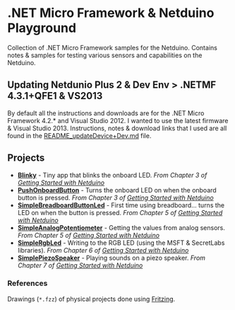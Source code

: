 .NET Micro Framework & Netduino Playground
============================
Collection of .NET Micro Framework samples for the Netduino. Contains notes & samples for testing various sensors and capabilities on the Netduino.

## Updating Netdunio Plus 2 & Dev Env > .NETMF 4.3.1+QFE1 & VS2013
By default all the instructions and downloads are for the .NET Micro Framework 4.2.* and Visual Studio 2012. I wanted to use the latest firmware & Visual Studio 2013. Instructions, notes & download links that I used are all found in the [README_updateDevice+Dev.md](README_updateDevice+Dev.md) file.

## Projects
- **[Blinky](Blinky)** - Tiny app that blinks the onboard LED. *From Chapter 3 of [Getting Started with Netduino](http://www.amazon.com/Getting-Started-Netduino-Chris-Walker-ebook/dp/B007AU3D2U)*
- **[PushOnboardButton](PushOnboardButton)** - Turns the onboard LED on when the onboard button is pressed. *From Chapter 3 of [Getting Started with Netduino](http://www.amazon.com/Getting-Started-Netduino-Chris-Walker-ebook/dp/B007AU3D2U)*
- **[SimpleBreadboardButtonLed](SimpleBreadboardButtonLed)** - First time using breadboard... turns the LED on when the button is pressed. *From Chapter 5 of [Getting Started with Netduino](http://www.amazon.com/Getting-Started-Netduino-Chris-Walker-ebook/dp/B007AU3D2U)*
- **[SimpleAnalogPotentiometer](SimpleAnalogPotentiometer)** - Getting the values from analog sensors. *From Chapter 5 of [Getting Started with Netduino](http://www.amazon.com/Getting-Started-Netduino-Chris-Walker-ebook/dp/B007AU3D2U)*
- **[SimpleRgbLed](SimpleRgbLed)** - Writing to the RGB LED (using the MSFT & SecretLabs libraries). *From Chapter 6 of [Getting Started with Netduino](http://www.amazon.com/Getting-Started-Netduino-Chris-Walker-ebook/dp/B007AU3D2U)*
- **[SimplePiezoSpeaker](SimplePiezoSpeaker)** - Playing sounds on a piezo speaker. *From Chapter 7 of [Getting Started with Netduino](http://www.amazon.com/Getting-Started-Netduino-Chris-Walker-ebook/dp/B007AU3D2U)*

### References
Drawings (`*.fzz`) of physical projects done using [Fritzing](http://fritzing.org/download/).
